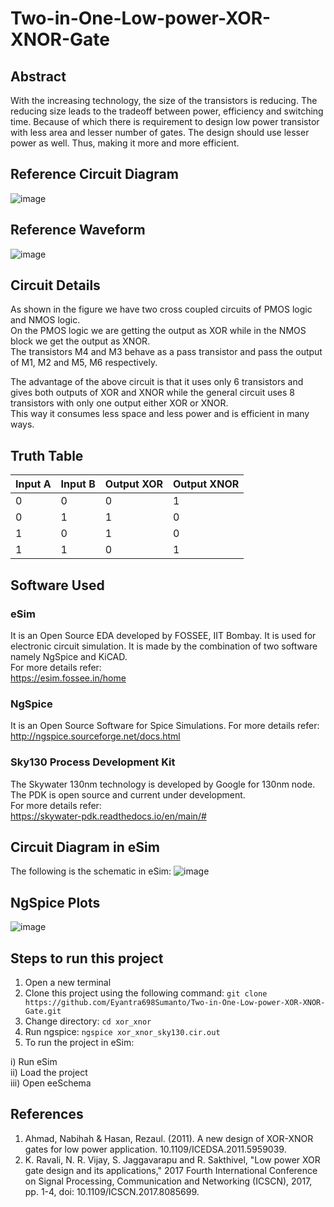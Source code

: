 # Two-in-One-Low-power-XOR-XNOR-Gate
## Abstract
With the increasing technology, the size of the transistors is
reducing. The reducing size leads to the tradeoff between
power, efficiency and switching time. Because of which
there is requirement to design low power transistor with less
area and lesser number of gates. The design should use
lesser power as well. Thus, making it more and more
efficient.
## Reference Circuit Diagram
![image](https://user-images.githubusercontent.com/58599984/152688334-fa3ad04d-e142-4dd1-a0cf-00fd13ca2d9e.png)
## Reference Waveform
![image](https://user-images.githubusercontent.com/58599984/152688402-29877a15-deb3-4dee-9bcc-2313851182de.png)
## Circuit Details
As shown in the figure we have two cross coupled
circuits of PMOS logic and NMOS logic.
</br>
On the PMOS logic we are getting the output as XOR
while in the NMOS block we get the output as XNOR.
</br>
The transistors M4 and M3 behave as a pass transistor
and pass the output of M1, M2 and M5, M6
respectively.
</br>

The advantage of the above circuit is that it uses only
6 transistors and gives both outputs of XOR and
XNOR while the general circuit uses 8 transistors with
only one output either XOR or XNOR.
</br>
This way it consumes less space and less power and is
efficient in many ways.
</br>
## Truth Table

| Input A  | Input B | Output XOR  | Output XNOR |
| ------------- | ------------- | ------------- | ------------- |
| 0  | 0 | 0  | 1 |
| 0  | 1 | 1| 0|
| 1  | 0 |1|0|
| 1 | 1 |0|1|
## Software Used
### eSim
It is an Open Source EDA developed by FOSSEE, IIT Bombay. It is used for electronic circuit simulation. It is made by the combination of two software namely NgSpice and KiCAD.
</br>
For more details refer:
</br>
https://esim.fossee.in/home
### NgSpice
It is an Open Source Software for Spice Simulations. For more details refer:
</br>
http://ngspice.sourceforge.net/docs.html
### Sky130 Process Development Kit
The Skywater 130nm technology is developed by Google for 130nm node. The PDK is open source and current under development.
</br>
For more details refer:
</br>
https://skywater-pdk.readthedocs.io/en/main/#
## Circuit Diagram in eSim
The following is the schematic in eSim:
![image](https://user-images.githubusercontent.com/58599984/152689138-782225f4-7e95-4ec2-a595-84ae342f1752.png)
## NgSpice Plots
![image](https://user-images.githubusercontent.com/58599984/152690017-6b2b665c-f73a-46c4-ae52-39135bd46ac7.png)
## Steps to run this project
1. Open a new terminal
2. Clone this project using the following command:
```git clone https://github.com/Eyantra698Sumanto/Two-in-One-Low-power-XOR-XNOR-Gate.git ```</br>
3. Change directory:
```cd xor_xnor```</br>
4. Run ngspice:
```ngspice xor_xnor_sky130.cir.out```</br>
5. To run the project in eSim:

i) Run eSim</br>
ii) Load the project</br>
iii) Open eeSchema</br>

## References
1. Ahmad, Nabihah & Hasan, Rezaul. (2011). A new design of XOR-XNOR gates for low power application. 10.1109/ICEDSA.2011.5959039. 
2. K. Ravali, N. R. Vijay, S. Jaggavarapu and R. Sakthivel, "Low power XOR gate design and its applications," 2017 Fourth International Conference on Signal Processing, Communication and Networking (ICSCN), 2017, pp. 1-4, doi: 10.1109/ICSCN.2017.8085699.


